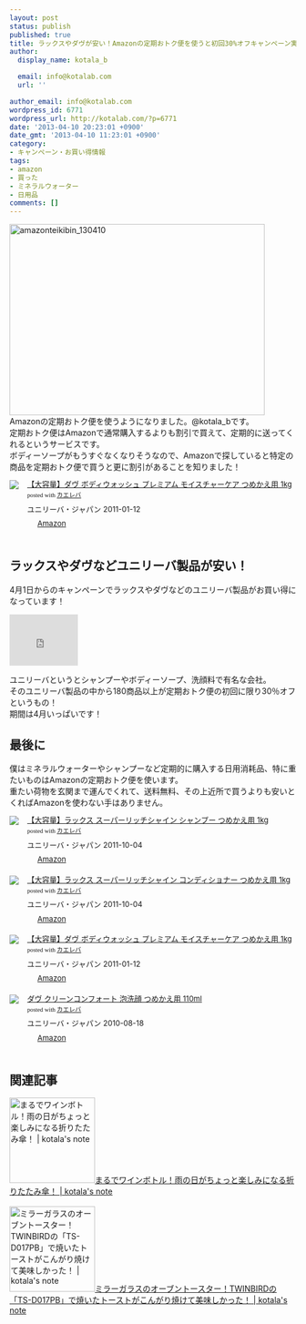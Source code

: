 ```yaml
---
layout: post
status: publish
published: true
title: ラックスやダヴが安い！Amazonの定期おトク便を使うと初回30%オフキャンペーン実施中！
author:
  display_name: kotala_b

  email: info@kotalab.com
  url: ''

author_email: info@kotalab.com
wordpress_id: 6771
wordpress_url: http://kotalab.com/?p=6771
date: '2013-04-10 20:23:01 +0900'
date_gmt: '2013-04-10 11:23:01 +0900'
category:
- キャンペーン・お買い得情報
tags:
- amazon
- 買った
- ミネラルウォーター
- 日用品
comments: []
---
```

<p><img src="http://kotalab.com/wp-content/uploads/amazonteikibin_130410-448x336.jpg" alt="amazonteikibin_130410" width="448" height="336" class="alignnone size-large wp-image-6776" /><br />
Amazonの定期おトク便を使うようになりました。@kotala_bです。<br />
定期おトク便はAmazonで通常購入するよりも割引で買えて、定期的に送ってくれるというサービスです。<br />
ボディーソープがもうすぐなくなりそうなので、Amazonで探していると特定の商品を定期おトク便で買うと更に割引があることを知りました！</p>
<div class="kaerebalink-box" style="text-align:left;padding-bottom:20px;font-size:small;/zoom: 1;overflow: hidden;">
<div class="kaerebalink-image" style="float:left;margin:0 15px 10px 0;"><a href="http://www.amazon.co.jp/exec/obidos/ASIN/B004GNG51A/same-22/ref=nosim/" rel="nofollow" target="_blank"><img src="http://ecx.images-amazon.com/images/I/418WSj0TNnL._SL160_.jpg" style="border: none;" /></a></div>
<div class="kaerebalink-info" style="line-height:120%;/zoom: 1;overflow: hidden;">
<div class="kaerebalink-name" style="margin-bottom:10px;line-height:120%"><a href="http://www.amazon.co.jp/exec/obidos/ASIN/B004GNG51A/same-22/ref=nosim/" rel="nofollow" target="_blank">【大容量】ダヴ ボディウォッシュ プレミアム モイスチャーケア つめかえ用 1kg</a>
<div class="kaerebalink-powered-date" style="font-size:8pt;margin-top:5px;font-family:verdana;line-height:120%">posted with <a href="http://kaereba.com" target="_blank">カエレバ</a></div>
</div>
<div class="kaerebalink-detail" style="margin-bottom:5px;"> ユニリーバ・ジャパン 2011-01-12    </div>
<div class="kaerebalink-link1" style="margin-top:10px;">
<div class="shoplinkamazon" style="display:inline;margin-right:5px;background: url('http://img.yomereba.com/tam_k_01.gif') 0 0 no-repeat;padding: 2px 0 2px 18px;white-space: nowrap;"><a href="http://www.amazon.co.jp/gp/search?keywords=%83_%83%94%20%83%7B%83f%83B%83E%83H%83b%83V%83%85%20%83v%83%8C%83%7E%83A%83%80&__mk_ja_JP=%83J%83%5E%83J%83i&tag=same-22" rel="nofollow" target="_blank" title="アマゾン" >Amazon</a></div>
</div>
</div>
<div class="booklink-footer" style="clear: left"></div>
</div>
<p><!--more--></p>
<h2>ラックスやダヴなどユニリーバ製品が安い！</h2>
<p>4月1日からのキャンペーンでラックスやダヴなどのユニリーバ製品がお買い得になっています！</p>
<p><iframe src="http://rcm-jp.amazon.co.jp/e/cm?t=same-22&o=9&p=20&l=ur1&category=healthbeauty&banner=1ZQM7VRNKBPYV6DS65R2&f=ifr" width="120" height="90" scrolling="no" border="0" marginwidth="0" style="border:none;" frameborder="0"></iframe></p>
<p>ユニリーバというとシャンプーやボディーソープ、洗顔料で有名な会社。<br />
そのユニリーバ製品の中から180商品以上が定期おトク便の初回に限り30％オフというもの！<br />
期間は4月いっぱいです！</p>
<h2>最後に</h2>
<p>僕はミネラルウォーターやシャンプーなど定期的に購入する日用消耗品、特に重たいものはAmazonの定期おトク便を使います。<br />
重たい荷物を玄関まで運んでくれて、送料無料、その上近所で買うよりも安いとくればAmazonを使わない手はありません。</p>
<div class="kaerebalink-box" style="text-align:left;padding-bottom:20px;font-size:small;/zoom: 1;overflow: hidden;">
<div class="kaerebalink-image" style="float:left;margin:0 15px 10px 0;"><a href="http://www.amazon.co.jp/exec/obidos/ASIN/B005LL876C/same-22/ref=nosim/" rel="nofollow" target="_blank"><img src="http://ecx.images-amazon.com/images/I/41mR8dBt3yL._SL160_.jpg" style="border: none;" /></a></div>
<div class="kaerebalink-info" style="line-height:120%;/zoom: 1;overflow: hidden;">
<div class="kaerebalink-name" style="margin-bottom:10px;line-height:120%"><a href="http://www.amazon.co.jp/exec/obidos/ASIN/B005LL876C/same-22/ref=nosim/" rel="nofollow" target="_blank">【大容量】ラックス スーパーリッチシャイン シャンプー つめかえ用 1kg</a>
<div class="kaerebalink-powered-date" style="font-size:8pt;margin-top:5px;font-family:verdana;line-height:120%">posted with <a href="http://kaereba.com" target="_blank">カエレバ</a></div>
</div>
<div class="kaerebalink-detail" style="margin-bottom:5px;"> ユニリーバ・ジャパン 2011-10-04    </div>
<div class="kaerebalink-link1" style="margin-top:10px;">
<div class="shoplinkamazon" style="display:inline;margin-right:5px;background: url('http://img.yomereba.com/tam_k_01.gif') 0 0 no-repeat;padding: 2px 0 2px 18px;white-space: nowrap;"><a href="http://www.amazon.co.jp/gp/search?keywords=%83%89%83b%83N%83X%20%83X%81%5B%83p%81%5B%83%8A%83b%83%60%83V%83%83%83C%83%93&__mk_ja_JP=%83J%83%5E%83J%83i&tag=same-22" rel="nofollow" target="_blank" title="アマゾン" >Amazon</a></div>
</div>
</div>
<div class="booklink-footer" style="clear: left"></div>
</div>
<div class="kaerebalink-box" style="text-align:left;padding-bottom:20px;font-size:small;/zoom: 1;overflow: hidden;">
<div class="kaerebalink-image" style="float:left;margin:0 15px 10px 0;"><a href="http://www.amazon.co.jp/exec/obidos/ASIN/B005LL87US/same-22/ref=nosim/" rel="nofollow" target="_blank"><img src="http://ecx.images-amazon.com/images/I/41RNCv7qAfL._SL160_.jpg" style="border: none;" /></a></div>
<div class="kaerebalink-info" style="line-height:120%;/zoom: 1;overflow: hidden;">
<div class="kaerebalink-name" style="margin-bottom:10px;line-height:120%"><a href="http://www.amazon.co.jp/exec/obidos/ASIN/B005LL87US/same-22/ref=nosim/" rel="nofollow" target="_blank">【大容量】ラックス スーパーリッチシャイン コンディショナー つめかえ用 1kg</a>
<div class="kaerebalink-powered-date" style="font-size:8pt;margin-top:5px;font-family:verdana;line-height:120%">posted with <a href="http://kaereba.com" target="_blank">カエレバ</a></div>
</div>
<div class="kaerebalink-detail" style="margin-bottom:5px;"> ユニリーバ・ジャパン 2011-10-04    </div>
<div class="kaerebalink-link1" style="margin-top:10px;">
<div class="shoplinkamazon" style="display:inline;margin-right:5px;background: url('http://img.yomereba.com/tam_k_01.gif') 0 0 no-repeat;padding: 2px 0 2px 18px;white-space: nowrap;"><a href="http://www.amazon.co.jp/gp/search?keywords=%83%89%83b%83N%83X%20%83X%81%5B%83p%81%5B%83%8A%83b%83%60%83V%83%83%83C%83%93&__mk_ja_JP=%83J%83%5E%83J%83i&tag=same-22" rel="nofollow" target="_blank" title="アマゾン" >Amazon</a></div>
</div>
</div>
<div class="booklink-footer" style="clear: left"></div>
</div>
<div class="kaerebalink-box" style="text-align:left;padding-bottom:20px;font-size:small;/zoom: 1;overflow: hidden;">
<div class="kaerebalink-image" style="float:left;margin:0 15px 10px 0;"><a href="http://www.amazon.co.jp/exec/obidos/ASIN/B004GNG51A/same-22/ref=nosim/" rel="nofollow" target="_blank"><img src="http://ecx.images-amazon.com/images/I/418WSj0TNnL._SL160_.jpg" style="border: none;" /></a></div>
<div class="kaerebalink-info" style="line-height:120%;/zoom: 1;overflow: hidden;">
<div class="kaerebalink-name" style="margin-bottom:10px;line-height:120%"><a href="http://www.amazon.co.jp/exec/obidos/ASIN/B004GNG51A/same-22/ref=nosim/" rel="nofollow" target="_blank">【大容量】ダヴ ボディウォッシュ プレミアム モイスチャーケア つめかえ用 1kg</a>
<div class="kaerebalink-powered-date" style="font-size:8pt;margin-top:5px;font-family:verdana;line-height:120%">posted with <a href="http://kaereba.com" target="_blank">カエレバ</a></div>
</div>
<div class="kaerebalink-detail" style="margin-bottom:5px;"> ユニリーバ・ジャパン 2011-01-12    </div>
<div class="kaerebalink-link1" style="margin-top:10px;">
<div class="shoplinkamazon" style="display:inline;margin-right:5px;background: url('http://img.yomereba.com/tam_k_01.gif') 0 0 no-repeat;padding: 2px 0 2px 18px;white-space: nowrap;"><a href="http://www.amazon.co.jp/gp/search?keywords=%83_%83%94%20%83%7B%83f%83B%83E%83H%83b%83V%83%85%20%83v%83%8C%83%7E%83A%83%80&__mk_ja_JP=%83J%83%5E%83J%83i&tag=same-22" rel="nofollow" target="_blank" title="アマゾン" >Amazon</a></div>
</div>
</div>
<div class="booklink-footer" style="clear: left"></div>
</div>
<div class="kaerebalink-box" style="text-align:left;padding-bottom:20px;font-size:small;/zoom: 1;overflow: hidden;">
<div class="kaerebalink-image" style="float:left;margin:0 15px 10px 0;"><a href="http://www.amazon.co.jp/exec/obidos/ASIN/B003VM7LPG/same-22/ref=nosim/" rel="nofollow" target="_blank"><img src="http://ecx.images-amazon.com/images/I/41oCl3PPT7L._SL160_.jpg" style="border: none;" /></a></div>
<div class="kaerebalink-info" style="line-height:120%;/zoom: 1;overflow: hidden;">
<div class="kaerebalink-name" style="margin-bottom:10px;line-height:120%"><a href="http://www.amazon.co.jp/exec/obidos/ASIN/B003VM7LPG/same-22/ref=nosim/" rel="nofollow" target="_blank">ダヴ クリーンコンフォート 泡洗顔 つめかえ用 110ml</a>
<div class="kaerebalink-powered-date" style="font-size:8pt;margin-top:5px;font-family:verdana;line-height:120%">posted with <a href="http://kaereba.com" target="_blank">カエレバ</a></div>
</div>
<div class="kaerebalink-detail" style="margin-bottom:5px;"> ユニリーバ・ジャパン 2010-08-18    </div>
<div class="kaerebalink-link1" style="margin-top:10px;">
<div class="shoplinkamazon" style="display:inline;margin-right:5px;background: url('http://img.yomereba.com/tam_k_01.gif') 0 0 no-repeat;padding: 2px 0 2px 18px;white-space: nowrap;"><a href="http://www.amazon.co.jp/gp/search?keywords=%83_%83%94%20%96A%90%F4%8A%E7&__mk_ja_JP=%83J%83%5E%83J%83i&tag=same-22" rel="nofollow" target="_blank" title="アマゾン" >Amazon</a></div>
</div>
</div>
<div class="booklink-footer" style="clear: left"></div>
</div>
<h2 class="rele">関連記事</h2>
<p><a href="http://kotalab.com/umbrella" target="_blank"><img  class="alignleft" src="http://kotalab.com/wp-content/uploads/umbrella_130326-448x336.jpg" alt="まるでワインボトル！雨の日がちょっと楽しみになる折りたたみ傘！ | kotala's note" width="150" /></a><a href="http://kotalab.com/umbrella" target="_blank">まるでワインボトル！雨の日がちょっと楽しみになる折りたたみ傘！ | kotala's note</a><br style="clear:both;" /><br />
<a href="http://kotalab.com/twinbird-ts-d017pb" target="_blank"><img  class="alignleft" src="http://kotalab.com/wp-content/uploads/slooProImg_20130325192549.jpg" alt="ミラーガラスのオーブントースター！TWINBIRDの「TS-D017PB」で焼いたトーストがこんがり焼けて美味しかった！ | kotala's note" width="150" /></a><a href="http://kotalab.com/twinbird-ts-d017pb" target="_blank">ミラーガラスのオーブントースター！TWINBIRDの「TS-D017PB」で焼いたトーストがこんがり焼けて美味しかった！ | kotala's note</a><br style="clear:both;" /></p>
